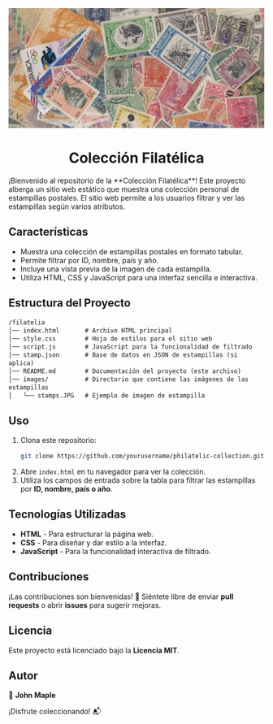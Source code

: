 ![Alt Text](https://github.com/arcesoftware/filatelia/blob/main/images/stamps.JPG?raw=true)
<h1 align="center">Colección Filatélica</h1>
¡Bienvenido al repositorio de la **Colección Filatélica**! Este proyecto alberga un sitio web estático que muestra una colección personal de estampillas postales. El sitio web permite a los usuarios filtrar y ver las estampillas según varios atributos.

## Características
- Muestra una colección de estampillas postales en formato tabular.
- Permite filtrar por ID, nombre, país y año.
- Incluye una vista previa de la imagen de cada estampilla.
- Utiliza HTML, CSS y JavaScript para una interfaz sencilla e interactiva.

## Estructura del Proyecto

```plaintext
/filatelia
│── index.html       # Archivo HTML principal
│── style.css        # Hoja de estilos para el sitio web
│── script.js        # JavaScript para la funcionalidad de filtrado
│── stamp.json       # Base de datos en JSON de estampillas (si aplica)
│── README.md        # Documentación del proyecto (este archivo)
│── images/          # Directorio que contiene las imágenes de las estampillas
│   └── stamps.JPG   # Ejemplo de imagen de estampilla
```

## Uso

1. Clona este repositorio:  
   ```sh
   git clone https://github.com/yourusername/philatelic-collection.git

2. Abre `index.html` en tu navegador para ver la colección.  
3. Utiliza los campos de entrada sobre la tabla para filtrar las estampillas por **ID, nombre, país o año**.

## Tecnologías Utilizadas  

- **HTML** - Para estructurar la página web.  
- **CSS** - Para diseñar y dar estilo a la interfaz.  
- **JavaScript** - Para la funcionalidad interactiva de filtrado.  

## Contribuciones  

¡Las contribuciones son bienvenidas! 🎉 Siéntete libre de enviar **pull requests** o abrir **issues** para sugerir mejoras.

## Licencia  

Este proyecto está licenciado bajo la **Licencia MIT**.  

## Autor  

👤 **John Maple**  

¡Disfrute coleccionando! 📬
